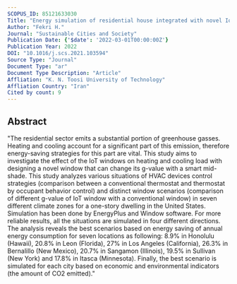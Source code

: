 ```yaml
---
SCOPUS_ID: 85121633030
Title: "Energy simulation of residential house integrated with novel IoT windows and occupant behavior"
Author: "Fekri H."
Journal: "Sustainable Cities and Society"
Publication Date: {'$date': '2022-03-01T00:00:00Z'}
Publication Year: 2022
DOI: "10.1016/j.scs.2021.103594"
Source Type: "Journal"
Document Type: "ar"
Document Type Description: "Article"
Affliation: "K. N. Toosi University of Technology"
Affliation Country: "Iran"
Cited by count: 9
---
```


## Abstract
"The residential sector emits a substantial portion of greenhouse gasses. Heating and cooling account for a significant part of this emission, therefore energy-saving strategies for this part are vital. This study aims to investigate the effect of the IoT windows on heating and cooling load with designing a novel window that can change its g-value with a smart mid-shade. This study analyzes various situations of HVAC devices control strategies (comparison between a conventional thermostat and thermostat by occupant behavior control) and distinct window scenarios (comparison of different g-value of IoT window with a conventional window) in seven different climate zones for a one-story dwelling in the United States. Simulation has been done by EnergyPlus and Window software. For more reliable results, all the situations are simulated in four different directions. The analysis reveals the best scenarios based on energy saving of annual energy consumption for seven locations as following: 8.9% in Honolulu (Hawaii), 20.8% in Leon (Florida), 27% in Los Angeles (California), 26.3% in Bernalillo (New Mexico), 20.7% in Sangamon (Illinois), 19.5% in Sullivan (New York) and 17.8% in Itasca (Minnesota). Finally, the best scenario is simulated for each city based on economic and environmental indicators (the amount of CO2 emitted)."
